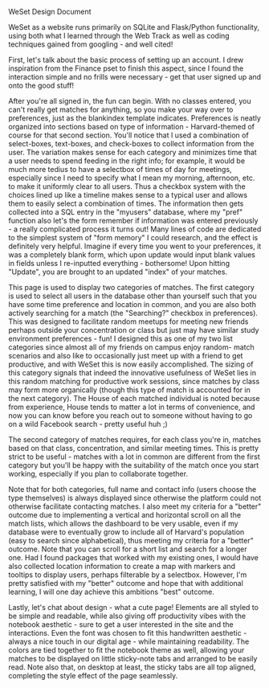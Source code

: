 WeSet Design Document


WeSet as a website runs primarily on SQLite and Flask/Python functionality, using both what I learned through the Web Track as well as coding techniques gained from googling - and well cited!

First, let's talk about the basic process of setting up an account. I drew inspiration from the Finance pset to finish this aspect, since I found the interaction simple and no frills were
necessary - get that user signed up and onto the good stuff!

After you're all signed in, the fun can begin. With no classes entered, you can't really get matches for anything, so you make your way over to preferences, just as the blankindex template
indicates. Preferences is neatly organized into sections based on type of information - Harvard-themed of course for that second section. You'll notice that I used a combination of select-boxes,
text-boxes, and check-boxes to collect information from the user. The variation makes sense for each category and minimizes time that a user needs to spend feeding in the right info; for example,
it would be much more tedius to have a selectbox of times of day for meetings, especially since I need to specify what I mean my morning, afternoon, etc. to make it uniformly clear to all users.
Thus a checkbox system with the choices lined up like a timeline makes sense to a typical user and allows them to easily select a combination of times. The information then gets collected into
a SQL entry in the "myusers" database, where my "pref" function also let's the form remember if information was entered previously - a really complicated process it turns out! Many lines of code
are dedicated to the simplest system of "form memory" I could research, and the effect is definitely very helpful. Imagine if every time you went to your preferences, it was a completely blank
form, which upon update would input blank values in fields unless I re-inputted everything - bothersome! Upon hitting "Update", you are brought to an updated "index" of your matches.

This page is used to display two categories of matches. The first category is used to select all users in the database other than yourself such that you have some time preference and location in
common, and you are also both actively searching for a match (the "Searching?" checkbox in preferences). This was designed to facilitate random meetups for meeting new friends perhaps outside
your concentration or class but just may have similar study environment preferences - fun! I designed this as one of my two list categories since almost all of my friends on campus enjoy random-
match scenarios and also like to occasionally just meet up with a friend to get productive, and with WeSet this is now easily accomplished. The sizing of this category signals that indeed the
innovative usefulness of WeSet lies in this random matching for productive work sessions, since matches by class may form more organically (though this type of match is accounted for in the
next category). The House of each matched individual is noted because from experience, House tends to matter a lot in terms of convenience, and now you can know before you reach out to someone
without having to go on a wild Facebook search - pretty useful huh ;)

The second category of matches requires, for each class you're in, matches based on that class, concentration, and similar meeting times. This is pretty strict to be useful - matches with a lot
in common are different from the first category but you'll be happy with the suitability of the match once you start working, especially if you plan to collaborate together.

Note that for both categories, full name and contact info (users choose the type themselves) is always displayed since otherwise the platform could not otherwise facilitate contacting matches.
I also meet my criteria for a "better" outcome due to implementing a vertical and horizontal scroll on all the match lists, which allows the dashboard to be very usable, even if my database
were to eventually grow to include all of Harvard's population (easy to search since alphabetical), thus meeting my criteria for a "better" outcome. Note that you can scroll for a short list
and search for a longer one. Had I found packages that worked with my existing ones, I would have also collected location information to create a map with markers and tooltips to display users,
perhaps filterable by a selectbox. However, I'm pretty satisfied with my "better" outcome and hope that with additional learning, I will one day achieve this ambitions "best" outcome.

Lastly, let's chat about design - what a cute page! Elements are all styled to be simple and readable, while also giving off productivity vibes with the notebook aesthetic - sure to get a user
interested in the site and the interactions. Even the font was chosen to fit this handwritten aesthetic - always a nice touch in our digital age - while maintaining readability. The colors are
tied together to fit the notebook theme as well, allowing your matches to be displayed on little sticky-note tabs and arranged to be easily read. Note also that, on desktop at least, the sticky
tabs are all top aligned, completing the style effect of the page seamlessly.


